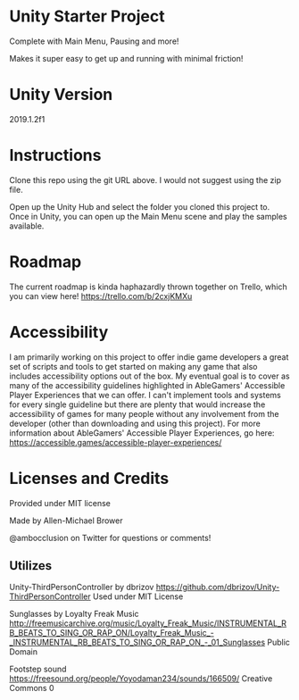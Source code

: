 # Unity Starter Project

Complete with Main Menu, Pausing and more!

Makes it super easy to get up and running with minimal friction!

# Unity Version
2019.1.2f1

# Instructions
Clone this repo using the git URL above. I would not suggest using the zip file.

Open up the Unity Hub and select the folder you cloned this project to. Once in Unity, you can open up the Main Menu scene and play the samples available.

# Roadmap
The current roadmap is kinda haphazardly thrown together on Trello, which you can view here! https://trello.com/b/2cxjKMXu

# Accessibility
I am primarily working on this project to offer indie game developers a great set of scripts and tools to get started on making any game that also includes accessibility options out of the box. My eventual goal is to cover as many of the accessibility guidelines highlighted in AbleGamers' Accessible Player Experiences that we can offer. I can't implement tools and systems for every single guideline but there are plenty that would increase the accessibility of games for many people without any involvement from the developer (other than downloading and using this project). For more information about AbleGamers' Accessible Player Experiences, go here: https://accessible.games/accessible-player-experiences/

# Licenses and Credits
Provided under MIT license

Made by Allen-Michael Brower

@ambocclusion on Twitter for questions or comments!

## Utilizes
Unity-ThirdPersonController by dbrizov
https://github.com/dbrizov/Unity-ThirdPersonController
Used under MIT License

Sunglasses by Loyalty Freak Music
http://freemusicarchive.org/music/Loyalty_Freak_Music/INSTRUMENTAL_RB_BEATS_TO_SING_OR_RAP_ON/Loyalty_Freak_Music_-_INSTRUMENTAL_RB_BEATS_TO_SING_OR_RAP_ON_-_01_Sunglasses
Public Domain

Footstep sound
https://freesound.org/people/Yoyodaman234/sounds/166509/
Creative Commons 0
